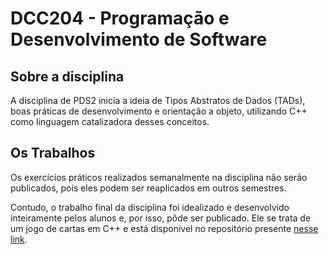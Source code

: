 # DCC204 - Programação e Desenvolvimento de Software

## Sobre a disciplina

A disciplina de PDS2 inicia a ideia de Tipos Abstratos de Dados (TADs), boas práticas de desenvolvimento e orientação a objeto, utilizando C++ como linguagem catalizadora desses conceitos.

## Os Trabalhos

Os exercícios práticos realizados semanalmente na disciplina não serão publicados, pois eles podem ser reaplicados em outros semestres.

Contudo, o trabalho final da disciplina foi idealizado e desenvolvido inteiramente pelos alunos e, por isso, pôde ser publicado. Ele se trata de um jogo de cartas em C++ e está disponível no repositório presente [nesse link](https://github.com/tekukas/palio-uno-game).